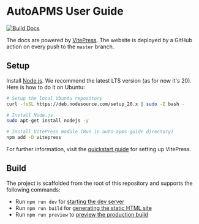 # AutoAPMS User Guide

[![Build Docs](https://github.com/robin-mueller/auto-apms-guide/actions/workflows/deploy.yml/badge.svg?branch=master)](https://github.com/robin-mueller/auto-apms-guide/deployments)


The docs are powered by [VitePress](https://vitepress.dev/). The website is deployed by a GitHub action on every push to the `master` branch.

## Setup
Install [Node.js](https://nodejs.org/en). We recommend the latest LTS version (as for now it's 20). Here is how to do it on Ubuntu:

```bash
# Setup the local Ubuntu repository
curl -fsSL https://deb.nodesource.com/setup_20.x | sudo -E bash -

# Install Node.js
sudo apt-get install nodejs -y

# Install VitePress module (Run in auto-apms-guide directory)
npm add -D vitepress
```

For further information, visit the [quickstart guide](https://vitepress.dev/guide/getting-started) for setting up VitePress. 

## Build
The project is scaffolded from the root of this repository and supports the following commands:
- Run `npm run dev` for [starting the dev server](https://vitepress.dev/reference/cli#vitepress-dev)
- Run `npm run build` for [generating the static HTML site](https://vitepress.dev/reference/cli#vitepress-build)
- Run `npm run preview` to [preview the production build](https://vitepress.dev/reference/cli#vitepress-preview)

